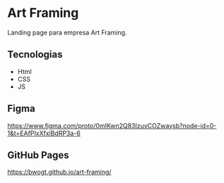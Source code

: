 # Art Framing
Landing page para empresa Art Framing.

## Tecnologias

+ Html
+ CSS
+ JS

## Figma

https://www.figma.com/proto/0mIKwn2Q83IzuvCOZwaysb?node-id=0-1&t=EAfPIxXfxlBdRP3a-6

## GitHub Pages
https://bwogt.github.io/art-framing/

